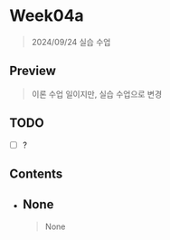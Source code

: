 # Week04a

> 2024/09/24 실습 수업

## Preview

> 이론 수업 일이지만, 실습 수업으로 변경

## TODO

- [ ] ?

## Contents

- ## None

    > None
